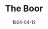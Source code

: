 ---
title: The Boor
date: 1924-04-12
closing_date: 
layout: productions
featured_image: 
image_caption:
image_credit:
playbill:
category:
Theatre: Theatre Jacksonville
cast:
  Gregori Stepanovitch Smirnov:
   - Hugh McKay
  Helena Popov:
   - Maria May
  Luka:
   - Fred Mullikin
crew:
  Director: Harrison Gibbs Prentice
  Scene and Properties: Mrs. E.R. Hoyt
external_links:
---